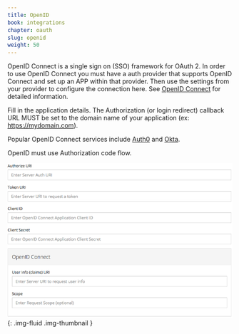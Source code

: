 ```yaml
---
title: OpenID
book: integrations
chapter: oauth
slug: openid
weight: 50
---
```

OpenID Connect is a single sign on (SSO) framework for OAuth 2. In order to use OpenID Connect you must have a auth provider that supports OpenID Connect and set up an APP within that provider. Then use the settings from your provider to configure the connection here. See [OpenID Connect](http://openid.net/connect/) for detailed information.

Fill in the application details. The Authorization (or login redirect) callback URL MUST be set to the domain name of your application (ex: https://mydomain.com).

Popular OpenID Connect services include [Auth0](https://auth0.com/) and [Okta](https://www.okta.com/).

OpenID must use Authorization code flow.

![](/assets/img/integrations/oauth/openid.png){: .img-fluid .img-thumbnail }
